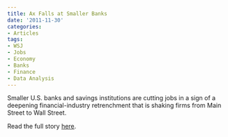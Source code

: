 ```yaml
---
title: Ax Falls at Smaller Banks
date: '2011-11-30'
categories:
- Articles
tags:
- WSJ
- Jobs
- Economy
- Banks
- Finance
- Data Analysis
---
```


Smaller U.S. banks and savings institutions are cutting jobs in a sign of a
deepening financial-industry retrenchment that is shaking firms from Main Street
to Wall Street.

Read the full story
[here](http://wsj.com/article/SB10001424052970203764804577060752595022804.html).
